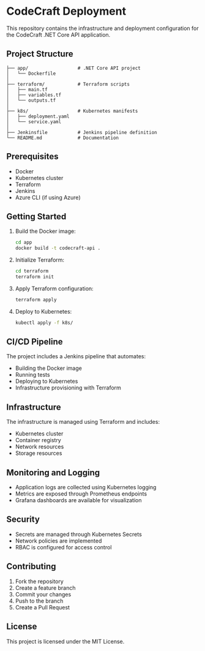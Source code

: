 # CodeCraft Deployment

This repository contains the infrastructure and deployment configuration for the CodeCraft .NET Core API application.

## Project Structure

```
├── app/                  # .NET Core API project
│   └── Dockerfile
│
├── terraform/            # Terraform scripts
│   ├── main.tf
│   ├── variables.tf
│   └── outputs.tf
│
├── k8s/                  # Kubernetes manifests
│   ├── deployment.yaml
│   └── service.yaml
│
├── Jenkinsfile           # Jenkins pipeline definition
└── README.md             # Documentation
```

## Prerequisites

- Docker
- Kubernetes cluster
- Terraform
- Jenkins
- Azure CLI (if using Azure)

## Getting Started

1. Build the Docker image:
   ```bash
   cd app
   docker build -t codecraft-api .
   ```

2. Initialize Terraform:
   ```bash
   cd terraform
   terraform init
   ```

3. Apply Terraform configuration:
   ```bash
   terraform apply
   ```

4. Deploy to Kubernetes:
   ```bash
   kubectl apply -f k8s/
   ```

## CI/CD Pipeline

The project includes a Jenkins pipeline that automates:
- Building the Docker image
- Running tests
- Deploying to Kubernetes
- Infrastructure provisioning with Terraform

## Infrastructure

The infrastructure is managed using Terraform and includes:
- Kubernetes cluster
- Container registry
- Network resources
- Storage resources

## Monitoring and Logging

- Application logs are collected using Kubernetes logging
- Metrics are exposed through Prometheus endpoints
- Grafana dashboards are available for visualization

## Security

- Secrets are managed through Kubernetes Secrets
- Network policies are implemented
- RBAC is configured for access control

## Contributing

1. Fork the repository
2. Create a feature branch
3. Commit your changes
4. Push to the branch
5. Create a Pull Request

## License

This project is licensed under the MIT License. 